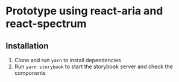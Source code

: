 # Prototype using react-aria and react-spectrum

## Installation
1. Clone and run `yarn` to install dependencies
2. Run `yarn storybook` to start the storybook server and check the components
